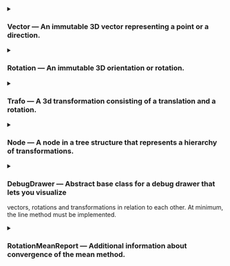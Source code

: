 
<details>
<summary>

### Vector — An immutable 3D vector representing a point or a direction.

</summary>


<details>
<summary>zero — Create a zero vector.</summary>

```py
zero() -> 'Vector'
```

</details>


<details>
<summary>ex — Create a unit vector in x-direction.</summary>

```py
ex() -> 'Vector'
```

</details>


<details>
<summary>ey — Create a unit vector in y-direction.</summary>

```py
ey() -> 'Vector'
```

</details>


<details>
<summary>ez — Create a unit vector in z-direction.</summary>

```py
ez() -> 'Vector'
```

</details>


<details>
<summary>rand_box — Create a random vector with uniform distribution within a box.</summary>

```py
rand_box(min: Sequence[float] = (0.0, 0.0, 0.0), max: Sequence[float] = (1.0, 1.0, 1.0), generator: random.Random = <module 'random' from '/usr/lib/python3.12/random.py'>) -> 'Vector'
```

</details>


<details>
<summary>rand_sphere — Create a random vector with uniform distribution on or in a sphere.</summary>

```py
rand_sphere(radius: float = 1.0, center: Optional[ForwardRef('Vector')] = None, fill: bool = False, generator: random.Random = <module 'random' from '/usr/lib/python3.12/random.py'>) -> 'Vector'
```

</details>


<details>
<summary>__eq__ — Check equality with another vector; true if all elements are equal.</summary>

```py
__eq__(self, other: object) -> bool
```

</details>


<details>
<summary>__ne__ — Check inequality with another vector; true if any element is unequal.</summary>

```py
__ne__(self, other: object) -> bool
```

</details>


<details>
<summary>__add__ — Add another vector element-wise.
Note that this violates LSP for tuples which are expected to concatenate instead.</summary>

```py
__add__(self, other: 'Vector') -> 'Vector'
```

</details>


<details>
<summary>__neg__ — Return the negated vector.</summary>

```py
__neg__(self) -> 'Vector'
```

</details>


<details>
<summary>__sub__ — Subtract another vector.</summary>

```py
__sub__(self, other: 'Vector') -> 'Vector'
```

</details>


<details>
<summary>__mul__ — Multiply by a scalar element-wise.
Note that this violates LSP for tuples which are expected to repeat instead.</summary>

```py
__mul__(self, scalar: float) -> 'Vector'
```

</details>


<details>
<summary>__rmul__ — Multiply by a scalar element-wise.
Note that this violates LSP for tuples which are expected to repeat instead.</summary>

```py
__rmul__(self, scalar: float) -> 'Vector'
```

</details>


<details>
<summary>__truediv__ — Divide by a scalar element-wise.</summary>

```py
__truediv__(self, scalar: float) -> 'Vector'
```

</details>


<details>
<summary>dot — Calculate the dot product with another vector.</summary>

```py
dot(self, other: 'Vector') -> float
```

</details>


<details>
<summary>cross — Calculate the cross product with another vector.</summary>

```py
cross(self, other: 'Vector') -> 'Vector'
```

</details>


<details>
<summary>norm — Calculate the Euclidean norm (length) of the vector.</summary>

```py
norm(self) -> float
```

</details>


<details>
<summary>length — Calculate the length (Euclidean norm) of the vector.</summary>

```py
length(self) -> float
```

</details>


<details>
<summary>normalized — Return a normalized (unit) vector with the same direction; raises when called on a zero vector.</summary>

```py
normalized(self) -> 'Vector'
```

</details>


<details>
<summary>perp — Calculate a vector perpendicular to this vector;
if other is given, the result is perpendicular to both.
Raises when called on a zero vector or when the vectors are parallel.</summary>

```py
perp(self, other: Optional[ForwardRef('Vector')] = None) -> 'Vector'
```

</details>


<details>
<summary>make_basis — Create an orthonormal basis from two vectors;
the direction of the first vector is preserved,
the second is made perpendicular to the first,
the third is perpendicular to the first two.
Raises when called on a zero vector or when the vectors are parallel.</summary>

```py
make_basis(v1: 'Vector', v2: 'Vector') -> Tuple[ForwardRef('Vector'), ForwardRef('Vector'), ForwardRef('Vector')]
```

</details>


<details>
<summary>distance_to — Calculate the Euclidean distance to another vector.</summary>

```py
distance_to(self, other: 'Vector') -> float
```

</details>


<details>
<summary>angle_to — Calculate the angle to another vector.</summary>

```py
angle_to(self, other: 'Vector') -> float
```

</details>


<details>
<summary>lerp — Linearly interpolate between two vectors.</summary>

```py
lerp(self, other: 'Vector', f: float) -> 'Vector'
```

</details>


<details>
<summary>mean — Calculate the weighted mean of a sequence of vectors.
Raises when called with an empty sequence or when the sum of weights is zero.</summary>

```py
mean(vectors: Iterable[ForwardRef('Vector')], weights: Optional[Iterable[float]] = None) -> 'Vector'
```

</details>


<details>
<summary>__str__ — Return a string representation of the vector.</summary>

```py
__str__(self) -> str
```

</details>


<details>
<summary>__format__ — Return a formatted string representation of the vector;
the format_spec is applied to each element.</summary>

```py
__format__(self, format_spec: str) -> str
```

</details>


<details>
<summary>__repr__ — Return an eval-able string representation of the vector.</summary>

```py
__repr__(self) -> str
```

</details>

</details>



<details>
<summary>

### Rotation — An immutable 3D orientation or rotation.

</summary>


<details>
<summary>__setattr__ — (no docstring)</summary>

```py
__setattr__(self, name: str, value: float) -> None
```

</details>


<details>
<summary>__delattr__ — (no docstring)</summary>

```py
__delattr__(self, name: str) -> None
```

</details>


<details>
<summary>__new__ — Construct a rotation from quaternion components without normalization,
intended only for use in classmethods. Use from_quat instead.</summary>

```py
__new__(cls: Type[~_T], *, x: float = 0.0, y: float = 0.0, z: float = 0.0, w: float = 1.0) -> ~_T
```

</details>


<details>
<summary>__init__ — Create the identity rotation.</summary>

```py
__init__(self) -> None
```

</details>


<details>
<summary>identity — Create the identity rotation while being extra explicit about it.</summary>

```py
identity() -> 'Rotation'
```

</details>


<details>
<summary>x — Create a rotation about the x-axis.</summary>

```py
x(angle: float) -> 'Rotation'
```

</details>


<details>
<summary>y — Create a rotation about the y-axis.</summary>

```py
y(angle: float) -> 'Rotation'
```

</details>


<details>
<summary>z — Create a rotation about the z-axis.</summary>

```py
z(angle: float) -> 'Rotation'
```

</details>


<details>
<summary>from_quat — Create a rotation from quaternion components.
Raises an error if the norm deviates from 1 beyond the specified tolerance
or if all components are 0.</summary>

```py
from_quat(*, x: float, y: float, z: float, w: float, tolerance: float = 7.4e-09) -> 'Rotation'
```

</details>


<details>
<summary>as_quat — Return the quaternion components in the specified order.</summary>

```py
as_quat(self, order: Literal['xyzw', 'wxyz']) -> Tuple[float, float, float, float]
```

</details>


<details>
<summary>from_axis_angle — Create a rotation from an axis and an angle.</summary>

```py
from_axis_angle(axis: trafo.trafo.Vector, angle: float) -> 'Rotation'
```

</details>


<details>
<summary>as_axis_angle — Return the axis and angle of the rotation.
The angle is in the range [0, pi).
If the angle is 0, the axis is (1, 0, 0).</summary>

```py
as_axis_angle(self) -> Tuple[trafo.trafo.Vector, float]
```

</details>


<details>
<summary>from_rotvec — Create a rotation from a rotation vector.
(The rotation vector is the axis of rotation scaled by the angle of rotation.)</summary>

```py
from_rotvec(rotvec: trafo.trafo.Vector) -> 'Rotation'
```

</details>


<details>
<summary>as_rotvec — Return the rotation vector of the rotation.
(The rotation vector is the axis of rotation scaled by the angle of rotation.)</summary>

```py
as_rotvec(self) -> trafo.trafo.Vector
```

</details>


<details>
<summary>from_matrix — Create a rotation from a 3x3 rotation matrix.</summary>

```py
from_matrix(matrix: Sequence[Sequence[float]], row_major: bool = True, check_matrix: bool = True) -> 'Rotation'
```

</details>


<details>
<summary>as_matrix — Return the rotation as a 3x3 rotation matrix.</summary>

```py
as_matrix(self, row_major: bool = True) -> List[List[float]]
```

</details>


<details>
<summary>basis — Return the basis vectors of the rotation.</summary>

```py
basis(self) -> Tuple[trafo.trafo.Vector, trafo.trafo.Vector, trafo.trafo.Vector]
```

</details>


<details>
<summary>compose — Compose a rotation from a sequence of rotations about x, y and z.
The sequence is an arbitrarily long string of axis identifiers, e.g. 'XY' or 'zyxZ'.
Use Capital letters for intrinsic rotations (rotate about the new, rotated axes),
use lowercase letters for extrinsic rotations (rotate about the world axes).
Intrinsic and extrinsic rotations can be mixed.</summary>

```py
compose(sequence: str, angles: Sequence[float]) -> 'Rotation'
```

</details>


<details>
<summary>from_euler — Create a rotation from Euler angles. The following orders are allowed:
ZXZ, XYX, YZY, ZYZ, XZX, YXY (proper Euler, intrinsic)
XYZ, YZX, ZXY, XZY, ZYX, YXZ (Tait-Bryan, intrinsic)
zxz, xyx, yzy, zyz, xzx, yxy (proper Euler, extrinsic)
xyz, yzx, zxy, xzy, zyx, yxz (Tait-Bryan, extrinsic)
intrinsic: rotate about the new, rotated axes
extrinsic: rotate about the original axes</summary>

```py
from_euler(order: str, angles: Sequence[float]) -> 'Rotation'
```

</details>


<details>
<summary>as_euler — Return the Euler angles of the rotation. The order is one of:
ZXZ, XYX, YZY, ZYZ, XZX, YXY (proper Euler, intrinsic)
XYZ, YZX, ZXY, XZY, ZYX, YXZ (Tait-Bryan, intrinsic)
zxz, xyx, yzy, zyz, xzx, yxy (proper Euler, extrinsic)
xyz, yzx, zxy, xzy, zyx, yxz (Tait-Bryan, extrinsic)
intrinsic: rotate about the new, rotated axes
extrinsic: rotate about the original axes
In case of a singularity, the first angle is set to 0 for extrinsic rotations,
the third angle is set to 0 for intrinsic rotations.</summary>

```py
as_euler(self, order: str) -> Tuple[float, float, float]
```

</details>


<details>
<summary>from_ypr — Create a rotation from yaw, pitch and roll angles.</summary>

```py
from_ypr(yaw: float, pitch: float, roll: float) -> 'Rotation'
```

</details>


<details>
<summary>as_ypr — Return the yaw, pitch and roll angles of the rotation.
In case of a singularity, roll is set to 0.</summary>

```py
as_ypr(self) -> Tuple[float, float, float]
```

</details>


<details>
<summary>from_rpy — Create a rotation from roll, pitch and yaw angles.</summary>

```py
from_rpy(roll: float, pitch: float, yaw: float) -> 'Rotation'
```

</details>


<details>
<summary>as_rpy — Return the roll, pitch and yaw angles of the rotation.
In case of a singularity, roll is set to 0.</summary>

```py
as_rpy(self) -> Tuple[float, float, float]
```

</details>


<details>
<summary>rand — Create a random rotation with uniform distribution.</summary>

```py
rand(generator: random.Random = <module 'random' from '/usr/lib/python3.12/random.py'>) -> 'Rotation'
```

</details>


<details>
<summary>_rotate_vector — Rotate a vector by the rotation.</summary>

```py
_rotate_vector(self, other: trafo.trafo.Vector) -> trafo.trafo.Vector
```

</details>


<details>
<summary>_rotate_quat — Combine two rotations (quaternion multiplication).</summary>

```py
_rotate_quat(self, other: 'Rotation') -> Tuple[float, float, float, float]
```

</details>


<details>
<summary>__matmul__ — Combine two rotations.</summary>

```py
__matmul__(self, other: Union[ForwardRef('Rotation'), trafo.trafo.Vector, Iterable[trafo.trafo.Vector]]) -> Union[ForwardRef('Rotation'), trafo.trafo.Vector, Iterable[trafo.trafo.Vector]]
```

</details>


<details>
<summary>__matmul__ — Rotate a vector.</summary>

```py
__matmul__(self, other: Union[ForwardRef('Rotation'), trafo.trafo.Vector, Iterable[trafo.trafo.Vector]]) -> Union[ForwardRef('Rotation'), trafo.trafo.Vector, Iterable[trafo.trafo.Vector]]
```

</details>


<details>
<summary>__matmul__ — Rotate a sequence of vectors.</summary>

```py
__matmul__(self, other: Union[ForwardRef('Rotation'), trafo.trafo.Vector, Iterable[trafo.trafo.Vector]]) -> Union[ForwardRef('Rotation'), trafo.trafo.Vector, Iterable[trafo.trafo.Vector]]
```

</details>


<details>
<summary>__matmul__ — Combine two rotations or rotate a vector or sequence of vectors.</summary>

```py
__matmul__(self, other: Union[ForwardRef('Rotation'), trafo.trafo.Vector, Iterable[trafo.trafo.Vector]]) -> Union[ForwardRef('Rotation'), trafo.trafo.Vector, Iterable[trafo.trafo.Vector]]
```

</details>


<details>
<summary>inverse — Return the inverse rotation such that self @ self.inverse() == Rotation.identity().</summary>

```py
inverse(self) -> 'Rotation'
```

</details>


<details>
<summary>angle_to — Calculate the angle to another rotation.</summary>

```py
angle_to(self, other: 'Rotation') -> float
```

</details>


<details>
<summary>axis_angle_to — Calculate the axis and angle to another rotation.</summary>

```py
axis_angle_to(self, other: 'Rotation') -> Tuple[trafo.trafo.Vector, float]
```

</details>


<details>
<summary>lerp — Linearly interpolate between two rotations.</summary>

```py
lerp(self, other: 'Rotation', f: float) -> 'Rotation'
```

</details>


<details>
<summary>mean — (no docstring)</summary>

```py
mean(rotations: Iterable[ForwardRef('Rotation')], weights: Optional[Iterable[float]] = None, epsilon: float = 7.4e-09, max_iterations: int = 20, return_report: bool = False) -> Union[ForwardRef('Rotation'), Tuple[ForwardRef('Rotation'), trafo.trafo.Rotation.RotationMeanReport]]
```

</details>


<details>
<summary>mean — (no docstring)</summary>

```py
mean(rotations: Iterable[ForwardRef('Rotation')], weights: Optional[Iterable[float]] = None, epsilon: float = 7.4e-09, max_iterations: int = 20, return_report: bool = False) -> Union[ForwardRef('Rotation'), Tuple[ForwardRef('Rotation'), trafo.trafo.Rotation.RotationMeanReport]]
```

</details>


<details>
<summary>mean — Calculate the mean of a sequence of rotations.
Uses the NASA algorithm (https://ntrs.nasa.gov/citations/20070017872).
Raises when called with an empty sequence or when the sum of weights is zero.
Set return_report to True to get additional information about convergence.</summary>

```py
mean(rotations: Iterable[ForwardRef('Rotation')], weights: Optional[Iterable[float]] = None, epsilon: float = 7.4e-09, max_iterations: int = 20, return_report: bool = False) -> Union[ForwardRef('Rotation'), Tuple[ForwardRef('Rotation'), trafo.trafo.Rotation.RotationMeanReport]]
```

</details>


<details>
<summary>rotated_towards — Return a rotated version of the rotation such that the local pointer is rotated
towards the global point_along direction. Use interpolate to blend between the two.</summary>

```py
rotated_towards(self, pointer: trafo.trafo.Vector, point_along: trafo.trafo.Vector, interpolate: float = 1.0) -> 'Rotation'
```

</details>


<details>
<summary>__eq__ — Check if two rotations are equal.</summary>

```py
__eq__(self, other: object) -> bool
```

</details>


<details>
<summary>__invert__ — Return the inverse rotation such that r @ ~r == Rotation.identity().</summary>

```py
__invert__(self) -> 'Rotation'
```

</details>


<details>
<summary>__str__ — Return a string representation of the rotation.
Note that opposite quaternions represent the same rotation and are considered equal
whereas their string representations are different.</summary>

```py
__str__(self) -> str
```

</details>


<details>
<summary>__format__ — Return a formatted string representation of the rotation;
the format_spec is applied to each element.
Note that opposite quaternions represent the same rotation and are considered equal
whereas their string representations are different.</summary>

```py
__format__(self, format_spec: str) -> str
```

</details>


<details>
<summary>__repr__ — Return an eval-able string representation of the rotation.
Note that opposite quaternions represent the same rotation and are considered equal
whereas their string representations are different.</summary>

```py
__repr__(self) -> str
```

</details>


<details>
<summary>__hash__ — Return a hash of the rotation. Quaternions with opposite signs are equal
and return the same hash.</summary>

```py
__hash__(self) -> int
```

</details>

</details>



<details>
<summary>

### Trafo — A 3d transformation consisting of a translation and a rotation.

</summary>


<details>
<summary>__init__ — Create a transformation from a translation and a rotation.</summary>

```py
__init__(self, *, t: trafo.trafo.Vector = Vector(0.0, 0.0, 0.0), r: trafo.trafo.Rotation = Rotation.from_quat(x=0.0, y=0.0, z=0.0, w=1.0))
```

</details>


<details>
<summary>identity — Return the identity transformation.</summary>

```py
identity() -> 'Trafo'
```

</details>


<details>
<summary>from_matrix — Create a transformation from a 3x4 or 4x4 homogeneous transformation matrix.</summary>

```py
from_matrix(matrix: Sequence[Sequence[float]], row_major: bool = True, check_matrix: bool = True) -> 'Trafo'
```

</details>


<details>
<summary>as_matrix — Return the transformation as a 3x4 or 4x4 homogeneous transformation matrix.</summary>

```py
as_matrix(self, row_major: bool = True, num_rows: Literal[3, 4] = 4) -> List[List[float]]
```

</details>


<details>
<summary>from_dh — (no docstring)</summary>

```py
from_dh(*, a: float = 0.0, alpha: float = 0.0, theta: float = 0.0, s: float = 0.0, r: float = 0.0, d: float = 0.0) -> 'Trafo'
```

</details>


<details>
<summary>from_dh — (no docstring)</summary>

```py
from_dh(*, a: float = 0.0, alpha: float = 0.0, theta: float = 0.0, s: float = 0.0, r: float = 0.0, d: float = 0.0) -> 'Trafo'
```

</details>


<details>
<summary>from_dh — (no docstring)</summary>

```py
from_dh(*, a: float = 0.0, alpha: float = 0.0, theta: float = 0.0, s: float = 0.0, r: float = 0.0, d: float = 0.0) -> 'Trafo'
```

</details>


<details>
<summary>from_dh — (no docstring)</summary>

```py
from_dh(*, a: float = 0.0, alpha: float = 0.0, theta: float = 0.0, s: float = 0.0, r: float = 0.0, d: float = 0.0) -> 'Trafo'
```

</details>


<details>
<summary>from_dh — Create a transformation from Denavit-Hartenberg parameters.
https://en.wikipedia.org/wiki/Denavit%E2%80%93Hartenberg_parameters
s or d: offset along previous z to the common normal
theta: angle about previous z from old x to new x
r or a: length of the common normal
alpha: angle about common normal, from old z axis to new z axis</summary>

```py
from_dh(*, a: float = 0.0, alpha: float = 0.0, theta: float = 0.0, s: float = 0.0, r: float = 0.0, d: float = 0.0) -> 'Trafo'
```

</details>


<details>
<summary>look_at — (no docstring)</summary>

```py
look_at(*, eye: trafo.trafo.Vector, look_axis: trafo.trafo.Vector, look_at: Optional[trafo.trafo.Vector] = None, look_along: Optional[trafo.trafo.Vector] = None, up_axis: trafo.trafo.Vector, up: trafo.trafo.Vector) -> 'Trafo'
```

</details>


<details>
<summary>look_at — (no docstring)</summary>

```py
look_at(*, eye: trafo.trafo.Vector, look_axis: trafo.trafo.Vector, look_at: Optional[trafo.trafo.Vector] = None, look_along: Optional[trafo.trafo.Vector] = None, up_axis: trafo.trafo.Vector, up: trafo.trafo.Vector) -> 'Trafo'
```

</details>


<details>
<summary>look_at — Create a transformation that looks at a target point.
eye: location
look_axis: local view direction (from eye towards target)
look_at: target if target is a point
look_along: target if target is a direction
up_axis: local up direction
up: global up direction</summary>

```py
look_at(*, eye: trafo.trafo.Vector, look_axis: trafo.trafo.Vector, look_at: Optional[trafo.trafo.Vector] = None, look_along: Optional[trafo.trafo.Vector] = None, up_axis: trafo.trafo.Vector, up: trafo.trafo.Vector) -> 'Trafo'
```

</details>


<details>
<summary>__matmul__ — Combine two transformations.</summary>

```py
__matmul__(self, other: Union[ForwardRef('Trafo'), trafo.trafo.Vector, Iterable[trafo.trafo.Vector]]) -> Union[ForwardRef('Trafo'), trafo.trafo.Vector, Iterable[trafo.trafo.Vector]]
```

</details>


<details>
<summary>__matmul__ — Transform a point. (Use myTrafo.r @ myVector to transform a direction).</summary>

```py
__matmul__(self, other: Union[ForwardRef('Trafo'), trafo.trafo.Vector, Iterable[trafo.trafo.Vector]]) -> Union[ForwardRef('Trafo'), trafo.trafo.Vector, Iterable[trafo.trafo.Vector]]
```

</details>


<details>
<summary>__matmul__ — Transform a sequence of points.</summary>

```py
__matmul__(self, other: Union[ForwardRef('Trafo'), trafo.trafo.Vector, Iterable[trafo.trafo.Vector]]) -> Union[ForwardRef('Trafo'), trafo.trafo.Vector, Iterable[trafo.trafo.Vector]]
```

</details>


<details>
<summary>__matmul__ — Combine two transformations or transform a point or sequence of points.
Use myTrafo.r @ myVector to transform a direction.</summary>

```py
__matmul__(self, other: Union[ForwardRef('Trafo'), trafo.trafo.Vector, Iterable[trafo.trafo.Vector]]) -> Union[ForwardRef('Trafo'), trafo.trafo.Vector, Iterable[trafo.trafo.Vector]]
```

</details>


<details>
<summary>inverse — Return the inverse transformation such that t @ t.inverse() == Trafo.identity().</summary>

```py
inverse(self) -> 'Trafo'
```

</details>


<details>
<summary>lerp — Linearly interpolate between two transformations.</summary>

```py
lerp(self, other: 'Trafo', f: float) -> 'Trafo'
```

</details>


<details>
<summary>mean — Calculate the weighted mean of a sequence of transformations.</summary>

```py
mean(trafos: Iterable[ForwardRef('Trafo')], weights: Optional[Iterable[float]] = None) -> 'Trafo'
```

</details>


<details>
<summary>rotated_towards — (no docstring)</summary>

```py
rotated_towards(self, pointer: trafo.trafo.Vector, *, point_at: Optional[trafo.trafo.Vector] = None, point_along: Optional[trafo.trafo.Vector] = None, interpolate: float = 1.0) -> 'Trafo'
```

</details>


<details>
<summary>rotated_towards — (no docstring)</summary>

```py
rotated_towards(self, pointer: trafo.trafo.Vector, *, point_at: Optional[trafo.trafo.Vector] = None, point_along: Optional[trafo.trafo.Vector] = None, interpolate: float = 1.0) -> 'Trafo'
```

</details>


<details>
<summary>rotated_towards — Return a rotated version of the transformation
such that the local pointer is rotated towards
the global target point (point_at) or direction (point_along).
Use interpolate to blend between current and target.</summary>

```py
rotated_towards(self, pointer: trafo.trafo.Vector, *, point_at: Optional[trafo.trafo.Vector] = None, point_along: Optional[trafo.trafo.Vector] = None, interpolate: float = 1.0) -> 'Trafo'
```

</details>


<details>
<summary>__eq__ — Check if two transformations are equal.</summary>

```py
__eq__(self, other: object) -> bool
```

</details>


<details>
<summary>__invert__ — Return the inverse transformation such that t @ ~t == Trafo.identity().</summary>

```py
__invert__(self) -> 'Trafo'
```

</details>


<details>
<summary>__str__ — Return a string representation of the transformation.</summary>

```py
__str__(self) -> str
```

</details>


<details>
<summary>__format__ — Return a formatted string representation of the transformation.
The format_spec is applied to each element.</summary>

```py
__format__(self, format_spec: str) -> str
```

</details>


<details>
<summary>__repr__ — Return an eval-able string representation of the transformation.</summary>

```py
__repr__(self) -> str
```

</details>

</details>



<details>
<summary>

### Node — A node in a tree structure that represents a hierarchy of transformations.

</summary>


<details>
<summary>__init__ — Create a node with a parent, a transformation in relation to the parent
and a label for debugging and visualizing.</summary>

```py
__init__(self, parent: Optional[ForwardRef('Node')], trafo: trafo.trafo.Trafo, label: str = '')
```

</details>


<details>
<summary>attach_to — Attach the node to a new parent.
If keep_relative_trafo is True, the transformation of the node is updated
to keep the relative transformation to the new parent the same.</summary>

```py
attach_to(self, new_parent: Optional[ForwardRef('Node')], keep_relative_trafo: bool = False) -> None
```

</details>


<details>
<summary>get_parent — Return the parent node.</summary>

```py
get_parent(self) -> Optional[ForwardRef('Node')]
```

</details>


<details>
<summary>get_children — Return the child nodes. (Returns a copy of the list that can be modified.)</summary>

```py
get_children(self) -> list['Node']
```

</details>


<details>
<summary>__rshift__ — Return the transformation from the Node to another Node in the hierarchy.</summary>

```py
__rshift__(self, other: 'Node') -> trafo.trafo.Trafo
```

</details>

</details>



<details>
<summary>

### DebugDrawer — Abstract base class for a debug drawer that lets you visualize
vectors, rotations and transformations in relation to each other.
At minimum, the line method must be implemented.

</summary>


<details>
<summary>__init__ — Create a debug drawer. The settings are used in the default implementations
of the drawing methods, subclasses are free to ignore them.</summary>

```py
__init__(self, up: trafo.trafo.Vector = Vector(0.0, 0.0, 1.0), arrow_length: float = 1.0, font_size: float = 0.1, text_direction: trafo.trafo.Vector = Vector(1.0, 0.0, 0.0))
```

</details>


<details>
<summary>line — Draw a line.</summary>

```py
line(self, start: trafo.trafo.Vector, end: trafo.trafo.Vector, color: Literal['default', 'x-red', 'y-green', 'z-blue']) -> None
```

</details>


<details>
<summary>arrow — Draw an arrow.</summary>

```py
arrow(self, start: trafo.trafo.Vector, end: trafo.trafo.Vector, color: Literal['default', 'x-red', 'y-green', 'z-blue']) -> None
```

</details>


<details>
<summary>point — Draw a point.</summary>

```py
point(self, position: trafo.trafo.Vector) -> None
```

</details>


<details>
<summary>vector — Draw a vector as an arrow from the origin.</summary>

```py
vector(self, vector: trafo.trafo.Vector) -> None
```

</details>


<details>
<summary>rotation — Draw a rotation as a rotated coordinate frame.</summary>

```py
rotation(self, rotation: trafo.trafo.Rotation) -> None
```

</details>


<details>
<summary>trafo — Draw a transformation as a transformed coordinate frame.</summary>

```py
trafo(self, trafo: trafo.trafo.Trafo) -> None
```

</details>


<details>
<summary>text — Draw text at a position.</summary>

```py
text(self, position: trafo.trafo.Vector, text: str) -> None
```

</details>


<details>
<summary>node — Draw a node - a Trafo with an arrow from the origin and a label;
origin and Trafo can be shifted by offset.</summary>

```py
node(self, node: trafo.trafo.Node, offset: trafo.trafo.Trafo = Trafo(t=Vector(0.0, 0.0, 0.0), r=Rotation.from_quat(x=0.0, y=0.0, z=0.0, w=1.0))) -> None
```

</details>


<details>
<summary>tree — Draw a tree of Trafos starting at the root node, shifted by offset.</summary>

```py
tree(self, root: trafo.trafo.Node, offset: trafo.trafo.Trafo = Trafo(t=Vector(0.0, 0.0, 0.0), r=Rotation.from_quat(x=0.0, y=0.0, z=0.0, w=1.0))) -> None
```

</details>

</details>



<details>
<summary>

### RotationMeanReport — Additional information about convergence of the mean method.

</summary>

</details>

